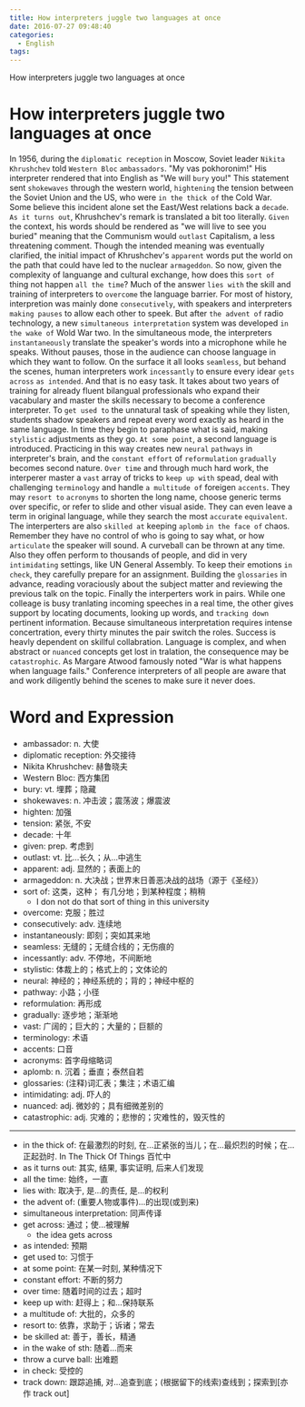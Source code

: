 ```yaml
---
title: How interpreters juggle two languages at once
date: 2016-07-27 09:48:40
categories:
  - English
tags:
---
```


How interpreters juggle two languages at once
<!--more-->

# How interpreters juggle two languages at once

In 1956, during the `diplomatic reception` in Moscow, Soviet leader `Nikita Khrushchev` told `Western Bloc` `ambassadors`.
"My vas pokhoronim!" His interpreter rendered that into English as "We will `bury` you!"
This statement sent `shokewaves` through the western world, `hightening` the tension between the Soviet Union and the US, who were `in the thick of` the Cold War.
Some believe this incident alone set the East/West relations back a `decade`. `As it turns out`, Khrushchev's remark is translated a bit too literally. `Given` the context, his words should be rendered as "we will live to see you buried" meaning that the Communism would `outlast` Capitalism, a less threatening comment.
Though the intended meaning was eventually clarified, the initial impact of Khrushchev's `apparent` words put the world on the path that could have led to the nuclear `armageddon`.
So now, given the complexity of languange and cultural exchange, how does this `sort of` thing not happen `all the time`? Much of the answer `lies with` the skill and training of interpreters to `overcome` the language barrier. For most of history, interpretion was mainly done `consecutively`, with speakers and interpreters `making pauses` to allow each other to speek. But after `the advent of` radio technology, a new `simultaneous interpretation` system was developed `in the wake of` Wold War two.
In the simultaneous mode, the interpreters `instantaneously` translate the speaker's words into a microphone while he speaks. Without pauses, those in the audience can choose language in which they want to follow. On the surface it all looks `seamless`, but behand the scenes, human interpreters work `incessantly` to ensure every idear `gets across` `as intended`.
And that is no easy task. It takes about two years of training for already fluent bilangual professionals who expand their vacabulary and master the skills necessary to become a conference interpreter. To `get used to` the unnatural task of speaking while they listen, students shadow speakers and repeat every word exactly as heard in the same language.
In time they begin to paraphase what is said, making `stylistic` adjustments as they go. `At some point`, a second language is introduced.
Practicing in this way creates new `neural` `pathways` in interpreter's brain, and the `constant effort` of `reformulation` `gradually` becomes second nature.
`Over time` and through much hard work, the interperer master a `vast` array of tricks to `keep up with` spead, deal with challenging `terminology` and handle `a multitude of` foreigen `accents`.
They may `resort to` `acronyms` to shorten the long name, choose generic terms over specific, or refer to slide and other visual aside. They can even leave a term in original language, while they search the most `accurate` `equivalent`.
The interperters are also `skilled at` keeping `aplomb` `in the face of` chaos. Remember they have no control of who is going to say what, or how `articulate` the speaker will sound. A curveball can be thrown at any time. Also they offen perform to thousands of people, and did in very `intimidating` settings, like UN General Assembly.
To keep their emotions `in check`, they carefully prepare for an assignment. Building the `glossaries` in advance, reading voraciously about the subject matter and reviewing the previous talk on the topic. Finally the interperters work in pairs. While one colleage is busy tranlating incoming speeches in a real time, the other gives support by locating documents, looking up words, and `tracking down` pertinent information.
Because simultaneous interpretation requires intense concertration, every thirty minutes the pair switch the roles. Success is heavly dependent on skillful collabration.
Language is complex, and when abstract or `nuanced` concepts get lost in tralation, the consequence may be `catastrophic`.
As Margare Atwood famously noted "War is what happens when language fails." Conference interpreters of all people are aware that and work diligently behind the scenes to make sure it never does.

# Word and Expression

* ambassador: n. 大使
* diplomatic reception: 外交接待
* Nikita Khrushchev: 赫鲁晓夫
* Western Bloc: 西方集团
* bury: vt. 埋葬；隐藏
* shokewaves: n. 冲击波；震荡波；爆震波
* highten: 加强
* tension: 紧张, 不安
* decade: 十年
* given: prep. 考虑到
* outlast: vt. 比…长久；从…中逃生
* apparent: adj. 显然的；表面上的
* armageddon: n. 大决战；世界末日善恶决战的战场（源于《圣经》）
* sort of: 这类，这种； 有几分地；到某种程度；稍稍
  * I don not do that sort of thing in this university
* overcome: 克服；胜过
* consecutively: adv. 连续地
* instantaneously:  即刻；突如其来地
* seamless: 无缝的；无缝合线的；无伤痕的
* incessantly: adv. 不停地，不间断地
* stylistic: 体裁上的；格式上的；文体论的
* neural: 神经的；神经系统的；背的；神经中枢的
* pathway: 小路；小径
* reformulation: 再形成
* gradually: 逐步地；渐渐地
* vast: 广阔的；巨大的；大量的；巨额的
* terminology: 术语
* accents: 口音
* acronyms: 首字母缩略词
* aplomb: n. 沉着；垂直；泰然自若
* glossaries: (注释)词汇表；集注；术语汇编
* intimidating: adj. 吓人的
* nuanced: adj. 微妙的；具有细微差别的
* catastrophic: adj. 灾难的；悲惨的；灾难性的，毁灭性的
---

* in the thick of: 在最激烈的时刻, 在…正紧张的当儿；在…最炽烈的时候；在…正起劲时. In The Thick Of Things 百忙中
* as it turns out:  其实, 结果, 事实证明, 后来人们发现
* all the time: 始终，一直
* lies with: 取决于, 是…的责任, 是…的权利
* the advent of: (重要人物或事件)…的出现(或到来)
* simultaneous interpretation: 同声传译
* get across: 通过；使...被理解
  * the idea gets across
* as intended: 预期
* get used to: 习惯于
* at some point: 在某一时刻, 某种情况下
* constant effort: 不断的努力
* over time: 随着时间的过去；超时
* keep up with: 赶得上；和…保持联系
* a multitude of: 大批的，众多的
* resort to: 依靠，求助于；诉诸；常去
* be skilled at: 善于，善长，精通
* in the wake of sth: 随着…而来
* throw a curve ball: 出难题
* in check: 受控的
* track down: 跟踪追捕, 对…追查到底；(根据留下的线索)查线到；探索到[亦作 track out]

